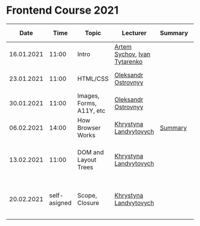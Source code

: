 # Frontend Course 2021


| Date | Time | Topic | Lecturer | Summary | Slides | Video | Home task |
| ------- | ------- |------- | ------- | ------- | ------- | ------ | ------- |
| 16.01.2021 | 11:00 | Intro |  [Artem Sychov](https://github.com/suchov), [Ivan Tytarenko](https://github.com/zonzujiro) |  |  | [Video](https://www.youtube.com/watch?v=PTAa7UNtquo) |
| 23.01.2021 | 11:00 | HTML/CSS | [Oleksandr Ostrovnyy](https://github.com/A-Ostrovnyy) |  | [Slides](https://slides.com/alexander-5/deck-261d41) | [Video](https://youtu.be/xogSwtgiEJ0)| [Movie seat booking](https://github.com/kottans/frontend/blob/master/tasks/html-movie-seat-booking.md)
| 30.01.2021 | 11:00 | Images, Forms, A11Y, etc | [Oleksandr Ostrovnyy](https://github.com/A-Ostrovnyy) |  | [Slides](https://slides.com/alexander-5/deck-32daa8)  | [Video](https://youtu.be/7Q7jEa5h3FY) | [Movie seat booking](https://github.com/kottans/frontend/blob/master/tasks/html-movie-seat-booking.md)
| 06.02.2021 | 14:00 | How Browser Works | [Khrystyna Landvytovych](https://github.com/Croftyland) | [Summary](https://www.notion.so/3-2c1899a6247245ec835551a8d24d4e4c) | [Slides](https://slides.com/crofty/how-browser-works)  | [Video](https://www.youtube.com/watch?v=7xy--CqvcDk&t=3016s) | 
| 13.02.2021 | 11:00 | DOM and Layout Trees | [Khrystyna Landvytovych](https://github.com/Croftyland) |  | [Slides](https://slides.com/crofty/deck-727a69)  | [Video](https://www.youtube.com/watch?v=sSLSp7uz3Mo) | [Movie seat booking - JS version](https://www.notion.so/cinema-JS-version-01ea36c9b16b4e809e3255de7dfbca41)
| 20.02.2021 | self-asigned | Scope, Closure | [Khrystyna Landvytovych](https://github.com/Croftyland) |  | [Slides](https://slides.com/crofty/scope-closure)  | [Video](https://www.youtube.com/watch?v=ft_8tuRj9CE) <br/> [Video](https://www.youtube.com/watch?v=b52XdijI2ns&t=497s) <br/> [Video](https://www.youtube.com/watch?v=0Vb_Sse3xak) <br/> [Video](https://www.youtube.com/watch?v=PIFGtdLgwi4)  | [Movie seat booking - JS version](https://www.notion.so/cinema-JS-version-01ea36c9b16b4e809e3255de7dfbca41)

